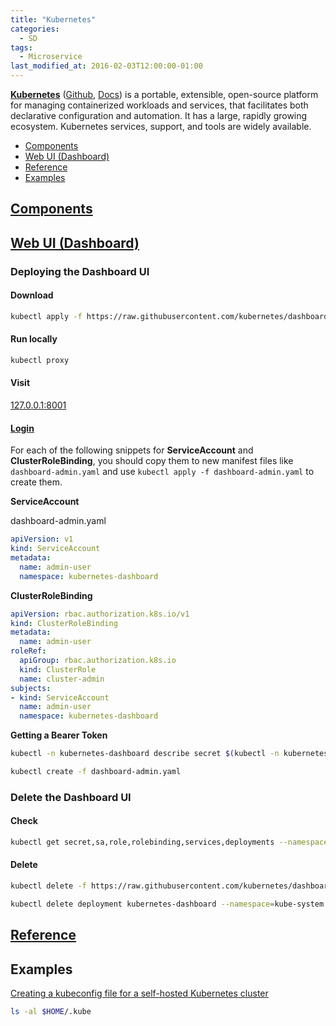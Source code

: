 ```yaml
---
title: "Kubernetes"
categories:
  - SD
tags:
  - Microservice
last_modified_at: 2016-02-03T12:00:00-01:00
---
```


**[Kubernetes](https://kubernetes.io)** ([Github](https://github.com/kubernetes/kubernetes), [Docs](https://kubernetes.io/docs/concepts/overview/components/)) is a portable, extensible, open-source platform for managing containerized workloads and services, that facilitates both declarative configuration and automation. It has a large, rapidly growing ecosystem. Kubernetes services, support, and tools are widely available.

- [Components](#components)
- [Web UI (Dashboard)](#web-ui-dashboard)
- [Reference](#reference)
- [Examples](#examples)

## [Components](https://kubernetes.io/docs/concepts/overview/components/)

## [Web UI (Dashboard)](https://kubernetes.io/docs/tasks/access-application-cluster/web-ui-dashboard/)

### Deploying the Dashboard UI 

#### Download

```bash
kubectl apply -f https://raw.githubusercontent.com/kubernetes/dashboard/v2.0.0/aio/deploy/recommended.yaml
```

#### Run locally

```bash
kubectl proxy
```

#### Visit

[127.0.0.1:8001](http://localhost:8001/api/v1/namespaces/kubernetes-dashboard/services/https:kubernetes-dashboard:/proxy/)

#### [Login](https://github.com/kubernetes/dashboard/blob/master/docs/user/access-control/creating-sample-user.md)

For each of the following snippets for **ServiceAccount** and **ClusterRoleBinding**, you should copy them to new manifest files like `dashboard-admin.yaml` and use `kubectl apply -f dashboard-admin.yaml` to create them.

**ServiceAccount**

dashboard-admin.yaml

```yaml
apiVersion: v1
kind: ServiceAccount
metadata:
  name: admin-user
  namespace: kubernetes-dashboard
```

**ClusterRoleBinding**

```yaml
apiVersion: rbac.authorization.k8s.io/v1
kind: ClusterRoleBinding
metadata:
  name: admin-user
roleRef:
  apiGroup: rbac.authorization.k8s.io
  kind: ClusterRole
  name: cluster-admin
subjects:
- kind: ServiceAccount
  name: admin-user
  namespace: kubernetes-dashboard
```

**Getting a Bearer Token**

```bash
kubectl -n kubernetes-dashboard describe secret $(kubectl -n kubernetes-dashboard get secret | grep admin-user | awk '{print $1}')
```

```bash
kubectl create -f dashboard-admin.yaml
```

### Delete the Dashboard UI

#### Check

```bash
kubectl get secret,sa,role,rolebinding,services,deployments --namespace=kube-system | grep dashboard
```

#### Delete

```bash
kubectl delete -f https://raw.githubusercontent.com/kubernetes/dashboard/master/aio/deploy/recommended.yaml

kubectl delete deployment kubernetes-dashboard --namespace=kube-system
```

## [Reference](https://jamesdefabia.github.io/docs/reference/)

## Examples

[Creating a kubeconfig file for a self-hosted Kubernetes cluster](http://docs.shippable.com/deploy/tutorial/create-kubeconfig-for-self-hosted-kubernetes-cluster/)

```bash
ls -al $HOME/.kube


```
